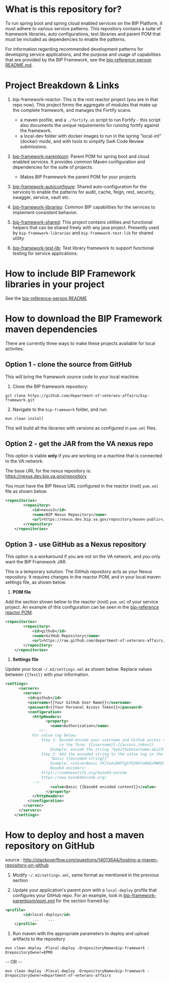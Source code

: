 # What is this repository for?

To run spring boot and spring cloud enabled services on the BIP Platform, it must adhere to various service patterns. This repository contains a suite of framework libraries, auto configurations, test libraries and parent POM that must be included as dependencies to enable the patterns.

For information regarding recommended development patterns for developing service applications, and the purpose and usage of capabilities that are provided by the BIP Framework, see the [bip-reference-person README.md](https://github.com/department-of-veterans-affairs/bip-reference-person).

# Project Breakdown & Links

1. bip-framework-reactor: This is the root reactor project (you are in that repo now). This project forms the aggregate of modules that make up the complete framework, and manages the Fortify scans.
	- a maven profile, and a `./fortify.sh` script to run Fortify - this script also documents the unique requirements for running fortify against the framework.
	- a local-dev folder with docker images to run in the spring "local-int" (docker) mode, and with tools to simplify SwA Code Review submissions.

2. [bip-framework-parentpom](bip-framework-parentpom/README.md): Parent POM for spring boot and cloud enabled services. It provides common Maven configuration and dependencies for the suite of projects.
	- Makes BIP Framework the parent POM for your projects

3. [bip-framework-autoconfigure](bip-framework-autoconfigure/README.md): Shared auto-configuration for the services to enable the patterns for audit, cache, feign, rest, security, swagger, service, vault etc.

4. [bip-framework-libraries](bip-framework-libraries/README.md): Common BIP capabilities for the services to implement consistent behavior.

5. [bip-framework-shared](bip-framework-shared/README.md): This project contains utilities and functional helpers that can be shared freely with any java project. Presently used by `bip-framework-libraries` and `bip-framework-test-lib` for shared utility

6. [bip-framework-test-lib](bip-framework-test-lib/README.md): Test library framework to support functional testing for service applications.

# How to include BIP Framework libraries in your project

See the [bip-reference-person README](https://github.com/department-of-veterans-affairs/bip-reference-person#how-to-include-the-framework-libraries-in-your-project)

# How to download the BIP Framework maven dependencies

There are currently three ways to make these projects available for local activites.

## Option 1 - clone the source from GitHub

This will bring the framework source code to your local machine.

1. Clone the BIP framework repository:

  `git clone https://github.com/department-of-veterans-affairs/bip-framework.git`

2. Navigate to the `bip-framework` folder, and run:

`mvn clean install`

This will build all the libraries with versions as configured in `pom.xml` files.

## Option 2 - get the JAR from the VA nexus repo

This option is viable **only** if you are working on a machine that is connected to the VA network.

The base URL for the nexus repository is: <https://nexus.dev.bip.va.gov/repository>

You must have the BIP Nexus URL configured in the reactor (root) `pom.xml` file as shown below.

```xml
<repositories>
        <repository>
            <id>nexus3</id>
            <name>BIP Nexus Repository</name>
            <url>https://nexus.dev.bip.va.gov/repository/maven-public</url>
        </repository>
    </repositories>
```

## Option 3 - use GitHub as a Nexus repository

This option is a workaround if you are _not_ on the VA network, and you only want the BIP Framework JAR.

This is a temporary solution. The GitHub repository acts as your Nexus repository. It requires changes in the reactor POM, and in your local maven settings file, as shown below.

1. **POM file**

Add the section shown below to the reactor (root) `pom.xml` of your service project. An example of this configuration can be seen in the [bip-reference reactor POM](https://github.com/department-of-veterans-affairs/bip-reference-person/blob/master/pom.xml).

```xml
<repositories>
        <repository>
            <id>github</id>
            <name>GitHub Repository</name>
            <url>https://raw.github.com/department-of-veterans-affairs/bip-framework/mvn-repo</url>
        </repository>
    </repositories>
```

1. **Settings file**

Update your local `~/.m2/settings.xml` as shown below. Replace values between `{{Text}}` with your information.

```xml
<settings>
      <servers>
        <server>
          <id>github</id>
          <username>{{Your GitHub User Name}}</username>
          <password>{{Your Personal Access Token}}</password>
          <configuration>
            <httpHeaders>
                  <property>
                    <name>Authorization</name>
               <!--
            For value tag below:
                Step 1: Base64-encode your username and Github access token together
                        in the form: {{username}}:{{access_token}}
                    Example: encode the string "myGithubUsername:ab123983245sldfkjsw398r7"
                Step 2: Add the encoded string to the value tag in the form of
                    "Basic {{encoded-string}}"
                    Example: <value>Basic YXJtaXvB4F5ghTE2OGYwNmExMWM2NDdhYjWExZjQ1N2FhNGJiMjE=</value>
                    Base64 encoders:
                https://codebeautify.org/base64-encode
                https://www.base64encode.org/
            -->
                    <value>Basic {{base64 encoded content}}</value>
                  </property>
            </httpHeaders>
          </configuration>
        </server>
      </servers>
    </settings>
```

# How to deploy and host a maven repository on GitHub

source : <http://stackoverflow.com/questions/14013644/hosting-a-maven-repository-on-github>

1. Modify `~/.m2/settings.xml`, same format as mentioned in the previous section

2. Update your application's parent pom with a `local-deploy` profile that configures your GitHub repo. For an example, look in [bip-framework-parentpom/pom.xml](https://github.com/department-of-veterans-affairs/bip-framework/blob/master/bip-framework-parentpom/pom.xml) for the section framed by:

```xml
<profile>
        <id>local-deploy</id>
            ...    ...
    </profile>
```

1. Run maven with the appropriate parameters to deploy and upload artifacts to the repository

`mvn clean deploy -Plocal-deploy -DrepositoryName=bip-framework -DrepositoryOwner=EPMO`

-- OR --

```
mvn clean deploy -Plocal-deploy -DrepositoryName=bip-framework -DrepositoryOwner=department-of-veterans-affairs
```
